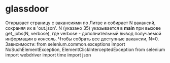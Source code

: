 # glassdoor
Открывает страницу с вакансиями по Литве и собирает N вакансий, сохраняя их в 'out.json'. N (указано 35) указывается в __main__ при вызове get_jobs(N, verbose), где verbose - дополнительный вывод получаемой информации в консоль. Чтобы собрать все доступные вакансии, N=0.
Зависимости:
from selenium.common.exceptions import NoSuchElementException, ElementClickInterceptedException
from selenium import webdriver
import time
import json

